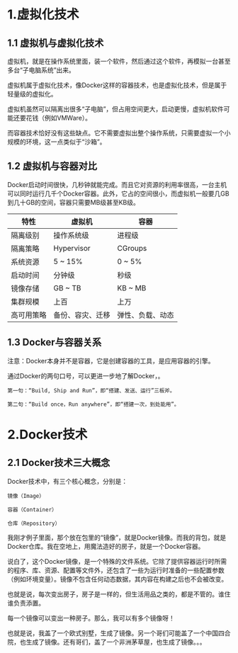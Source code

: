 # 1.虚拟化技术

## 1.1 虚拟机与虚拟化技术

虚拟机，就是在操作系统里面，装一个软件，然后通过这个软件，再模拟一台甚至多台“子电脑系统”出来。

虚拟机属于虚拟化技术，像Docker这样的容器技术，也是虚拟化技术，但是属于轻量级的虚拟化。

虚拟机虽然可以隔离出很多“子电脑”，但占用空间更大，启动更慢，虚拟机软件可能还要花钱（例如VMWare）。

而容器技术恰好没有这些缺点。它不需要虚拟出整个操作系统，只需要虚拟一个小规模的环境，这一点类似于“沙箱”。

## 1.2 虚拟机与容器对比

Docker启动时间很快，几秒钟就能完成。而且它对资源的利用率很高，一台主机可以同时运行几千个Docker容器。此外，它占的空间很小，而虚拟机一般要几GB到几十GB的空间，容器只需要MB级甚至KB级。

|特性|虚拟机|容器|
|-|-|-|
|隔离级别|操作系统级|进程级|
|隔离策略|Hypervisor|CGroups|
|系统资源|5 ~ 15%| 0 ~ 5%|
|启动时间|分钟级|秒级|
|镜像存储|GB ~ TB| KB ~ MB|
|集群规模|上百| 上万 |
|高可用策略|备份、容灾、迁移|弹性、负载、动态|

## 1.3 Docker与容器关系

注意：Docker本身并不是容器，它是创建容器的工具，是应用容器的引擎。

通过Docker的两句口号，可以更进一步地了解Docker，。
```
第一句：“Build, Ship and Run”，即“搭建、发送、运行”三板斧。

第二句：“Build once，Run anywhere”，即“搭建一次，到处能用”。
```

# 2.Docker技术

## 2.1 Docker技术三大概念

Docker技术中，有三个核心概念，分别是：
```
镜像（Image）

容器（Container）

仓库（Repository）
```
我刚才例子里面，那个放在包里的“镜像”，就是Docker镜像。而我的背包，就是Docker仓库。我在空地上，用魔法造好的房子，就是一个Docker容器。

说白了，这个Docker镜像，是一个特殊的文件系统。它除了提供容器运行时所需的程序、库、资源、配置等文件外，还包含了一些为运行时准备的一些配置参数（例如环境变量）。镜像不包含任何动态数据，其内容在构建之后也不会被改变。

也就是说，每次变出房子，房子是一样的，但生活用品之类的，都是不管的。谁住谁负责添置。

每一个镜像可以变出一种房子。那么，我可以有多个镜像呀！

也就是说，我盖了一个欧式别墅，生成了镜像。另一个哥们可能盖了一个中国四合院，也生成了镜像。还有哥们，盖了一个非洲茅草屋，也生成了镜像。。。